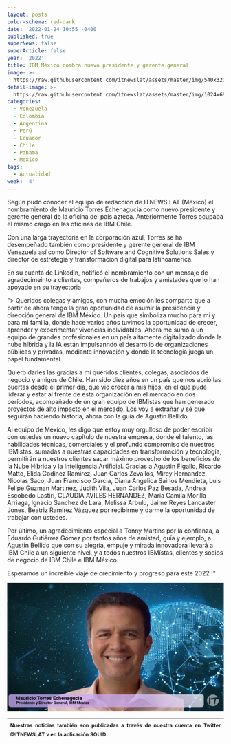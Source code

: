 ```yaml
---
layout: posts
color-schema: red-dark
date: '2022-01-24 10:55 -0400'
published: true
superNews: false
superArticle: false
year: '2022'
title: IBM México nombra nuevo presidente y gerente general
image: >-
  https://raw.githubusercontent.com/itnewslat/assets/master/img/540x320/Mauricio-Torres-Echenagucia-p.jpg
detail-image: >-
  https://raw.githubusercontent.com/itnewslat/assets/master/img/1024x680/Mauricio-Torres-Echenagucia-g.jpg
categories:
  - Venezuela
  - Colombia
  - Argentina
  - Perú
  - Ecuador
  - Chile
  - Panama
  - Mexico
tags:
  - Actualidad
week: '4'
---
```

Según pudo conocer el equipo de redaccion de ITNEWS.LAT (México) el nombramiento de Mauricio Torres Echenagucia como nuevo presidente y gerente general de la oficina del país azteca. Anteriormente Torres ocupaba el mismo cargo en las oficinas de IBM Chile.

Con una larga trayectoria en la corporación azul, Torres se ha desempeñado también como presidente y gerente general de IBM Venezuela así como Director of Software and Cognitive Solutions Sales y director de estretegia y transformacion digital para latinoamerica.

En su cuenta de Linkedln, notificó el nombramiento con un mensaje de agradecimeinto a clientes, compañeros de trabajos y amistades que lo han apoyado en su trayectoria

"> Queridos colegas y amigos, con mucha emoción les comparto que a partir de ahora tengo la gran oportunidad de asumir la presidencia y dirección general de IBM México. Un país que simboliza mucho para mí y para mi familia, donde hace varios años tuvimos la oportunidad de crecer, aprender y experimentar vivencias inolvidables. Ahora me sumo a un equipo de grandes profesionales en un país altamente digitalizado donde la nube híbrida y la IA están impulsanndo el desarrollo de organizaciones públicas y privadas, mediante innovación y donde la tecnología juega un papel fundamental.
 
Quiero darles las gracias a mi queridos clientes, colegas, asociados de negocio y amigos de Chile. Han sido diez años en un país que nos abrió las puertas desde el primer día, que vio crecer a mis hijos, en el que pude liderar y estar al frente de esta organización en el mercado en dos períodos, acompañado de un gran equipo de IBMistas que han generado proyectos de alto impacto en el mercado. Los voy a extrañar y sé que seguirán haciendo historia, ahora con la guía de Agustin Bellido.
 
Al equipo de Mexico, les digo que estoy muy orgulloso de poder escribir con ustedes un nuevo capítulo de nuestra empresa, donde el talento, las habilidades técnicas, comerciales y el profundo compromiso de nuestros IBMistas, sumadas a nuestras capacidades en transformación y tecnología, permitirán a nuestros clientes sacar máximo provecho de los beneficios de la Nube Híbrida y la Inteligencia Artificial. Gracias a Agustin Figallo, Ricardo Matto, Elida Godinez Ramirez, Juan Carlos Zevallos, Mirey Hernandez, Nicolas Saco, Juan Francisco Garcia, Diana Angelica Sainos Mendieta, Luis Felipe Guzman Martinez, Judith Vila, Juan Carlos Paz Besada, Andrea Escobedo Lastiri, CLAUDIA AVILES HERNANDEZ, Maria Camila Morilla Arriaga, Ignacio Sanchez de Lara, Melissa Arbulu, Jaime Reyes Lancaster Jones, Beatriz Ramírez Vázquez por recibirme y darme la oportunidad de trabajar con ustedes.
 
Por último, un agradecimiento especial a Tonny Martins por la confianza, a Eduardo Gutiérrez Gómez por tantos años de amistad, guía y ejemplo, a Agustin Bellido que con su alegría, empuje y mirada innovadora llevará a IBM Chile a un siguiente nivel, y a todos nuestros IBMístas, clientes y socios de negocio de IBM Chile e IBM México.

Esperamos un increíble viaje de crecimiento y progreso para este 2022 !"

![](https://raw.githubusercontent.com/itnewslat/assets/master/img/540x320/Mauricio-Torres-Echenagucia-p.jpg)

<table style="height: 42px;" width="569">
<tbody>
<tr>
<td style="text-align: justify;"><sub><strong>Nuestras noticias también son publicadas a través de nuestra cuenta en Twitter <a href="https://twitter.com/itnewslat?lang=es">@ITNEWSLAT</a> y en la aplicación <a href="https://squidapp.co/en/">SQUID</a></strong></sub></td>
</tr>
</tbody>
</table>
